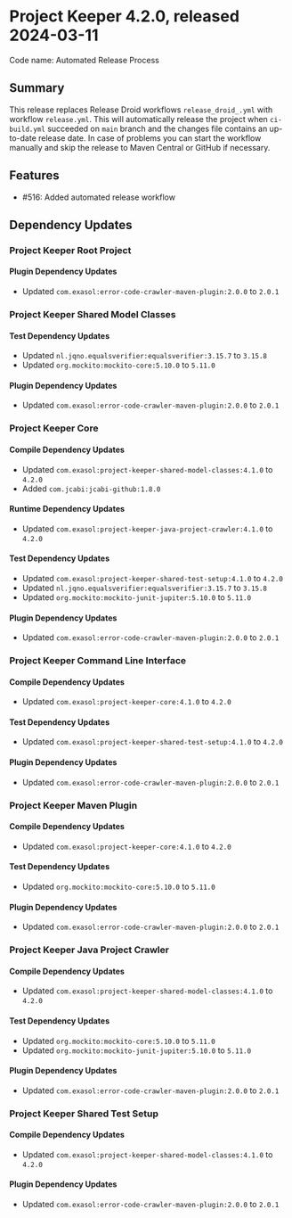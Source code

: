 # Project Keeper 4.2.0, released 2024-03-11

Code name: Automated Release Process

## Summary

This release replaces Release Droid workflows `release_droid_.yml` with workflow `release.yml`. This will automatically release the project when `ci-build.yml` succeeded on `main` branch and the changes file contains an up-to-date release date. In case of problems you can start the workflow manually and skip the release to Maven Central or GitHub if necessary.

## Features

* #516: Added automated release workflow

## Dependency Updates

### Project Keeper Root Project

#### Plugin Dependency Updates

* Updated `com.exasol:error-code-crawler-maven-plugin:2.0.0` to `2.0.1`

### Project Keeper Shared Model Classes

#### Test Dependency Updates

* Updated `nl.jqno.equalsverifier:equalsverifier:3.15.7` to `3.15.8`
* Updated `org.mockito:mockito-core:5.10.0` to `5.11.0`

#### Plugin Dependency Updates

* Updated `com.exasol:error-code-crawler-maven-plugin:2.0.0` to `2.0.1`

### Project Keeper Core

#### Compile Dependency Updates

* Updated `com.exasol:project-keeper-shared-model-classes:4.1.0` to `4.2.0`
* Added `com.jcabi:jcabi-github:1.8.0`

#### Runtime Dependency Updates

* Updated `com.exasol:project-keeper-java-project-crawler:4.1.0` to `4.2.0`

#### Test Dependency Updates

* Updated `com.exasol:project-keeper-shared-test-setup:4.1.0` to `4.2.0`
* Updated `nl.jqno.equalsverifier:equalsverifier:3.15.7` to `3.15.8`
* Updated `org.mockito:mockito-junit-jupiter:5.10.0` to `5.11.0`

#### Plugin Dependency Updates

* Updated `com.exasol:error-code-crawler-maven-plugin:2.0.0` to `2.0.1`

### Project Keeper Command Line Interface

#### Compile Dependency Updates

* Updated `com.exasol:project-keeper-core:4.1.0` to `4.2.0`

#### Test Dependency Updates

* Updated `com.exasol:project-keeper-shared-test-setup:4.1.0` to `4.2.0`

#### Plugin Dependency Updates

* Updated `com.exasol:error-code-crawler-maven-plugin:2.0.0` to `2.0.1`

### Project Keeper Maven Plugin

#### Compile Dependency Updates

* Updated `com.exasol:project-keeper-core:4.1.0` to `4.2.0`

#### Test Dependency Updates

* Updated `org.mockito:mockito-core:5.10.0` to `5.11.0`

#### Plugin Dependency Updates

* Updated `com.exasol:error-code-crawler-maven-plugin:2.0.0` to `2.0.1`

### Project Keeper Java Project Crawler

#### Compile Dependency Updates

* Updated `com.exasol:project-keeper-shared-model-classes:4.1.0` to `4.2.0`

#### Test Dependency Updates

* Updated `org.mockito:mockito-core:5.10.0` to `5.11.0`
* Updated `org.mockito:mockito-junit-jupiter:5.10.0` to `5.11.0`

#### Plugin Dependency Updates

* Updated `com.exasol:error-code-crawler-maven-plugin:2.0.0` to `2.0.1`

### Project Keeper Shared Test Setup

#### Compile Dependency Updates

* Updated `com.exasol:project-keeper-shared-model-classes:4.1.0` to `4.2.0`

#### Plugin Dependency Updates

* Updated `com.exasol:error-code-crawler-maven-plugin:2.0.0` to `2.0.1`
